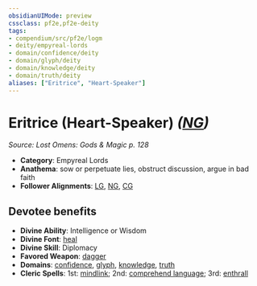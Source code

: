 ```yaml
---
obsidianUIMode: preview
cssclass: pf2e,pf2e-deity
tags:
- compendium/src/pf2e/logm
- deity/empyreal-lords
- domain/confidence/deity
- domain/glyph/deity
- domain/knowledge/deity
- domain/truth/deity
aliases: ["Eritrice", "Heart-Speaker"]
---
```

# Eritrice (Heart-Speaker) *([NG](rules/traits/ng-b1.md "Neutral Good Alignment Trait"))*  
*Source: Lost Omens: Gods & Magic p. 128*  

- **Category**: Empyreal Lords
- **Anathema**: sow or perpetuate lies, obstruct discussion, argue in bad faith
- **Follower Alignments**: [LG](rules/traits/lg-b1.md "Lawful Good Alignment Trait"), [NG](rules/traits/ng-b1.md "Neutral Good Alignment Trait"), [CG](rules/traits/cg-b1.md "Chaotic Good Alignment Trait")

## Devotee benefits

- **Divine Ability**: Intelligence or Wisdom
- **Divine Font**: [heal](heal.md)
- **Divine Skill**: Diplomacy
- **Favored Weapon**: [dagger](dagger.md)
- **Domains**: [confidence](Reference/Compendium/Setting/domains.md#Confidence), [glyph](Reference/Compendium/Setting/domains.md#Glyph), [knowledge](Reference/Compendium/Setting/domains.md#Knowledge), [truth](Reference/Compendium/Setting/domains.md#Truth)
- **Cleric Spells**: 1st: [mindlink](mindlink.md); 2nd: [comprehend language](comprehend-language.md); 3rd: [enthrall](enthrall.md)